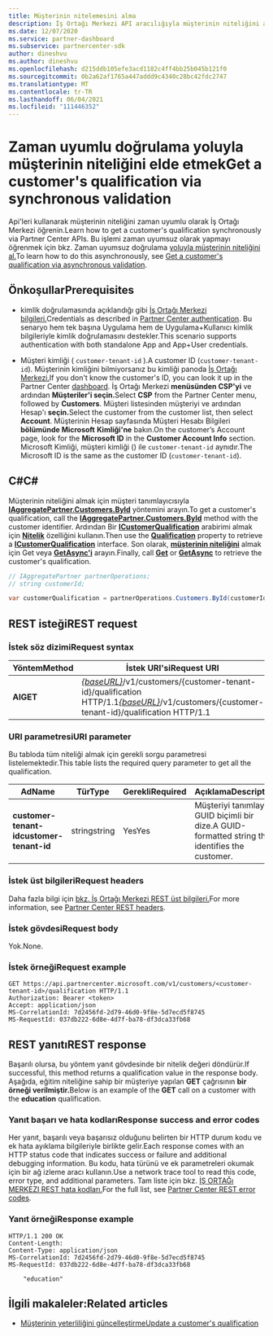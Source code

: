 ```yaml
---
title: Müşterinin nitelemesini alma
description: İş Ortağı Merkezi API aracılığıyla müşterinin niteliğini almak için zaman uyumlu doğrulamayı kullanmayı öğrenin. İş ortakları Eğitim müşterilerini doğrulamak için bunu kullanabilir.
ms.date: 12/07/2020
ms.service: partner-dashboard
ms.subservice: partnercenter-sdk
author: dineshvu
ms.author: dineshvu
ms.openlocfilehash: d215ddb105efe3acd1182c4ff4bb25b045b121f0
ms.sourcegitcommit: 0b2a62af1765a447addd9c4340c28bc42fdc2747
ms.translationtype: MT
ms.contentlocale: tr-TR
ms.lasthandoff: 06/04/2021
ms.locfileid: "111446352"
---
```

# <a name="get-a-customers-qualification-via-synchronous-validation"></a><span data-ttu-id="34f78-104">Zaman uyumlu doğrulama yoluyla müşterinin niteliğini elde etmek</span><span class="sxs-lookup"><span data-stu-id="34f78-104">Get a customer's qualification via synchronous validation</span></span>

<span data-ttu-id="34f78-105">Api'leri kullanarak müşterinin niteliğini zaman uyumlu olarak İş Ortağı Merkezi öğrenin.</span><span class="sxs-lookup"><span data-stu-id="34f78-105">Learn how to get a customer's qualification synchronously via Partner Center APIs.</span></span> <span data-ttu-id="34f78-106">Bu işlemi zaman uyumsuz olarak yapmayı öğrenmek için bkz. Zaman uyumsuz doğrulama [yoluyla müşterinin niteliğini al.](get-customer-qualification-asynchronous.md)</span><span class="sxs-lookup"><span data-stu-id="34f78-106">To learn how to do this asynchronously, see [Get a customer's qualification via asynchronous validation](get-customer-qualification-asynchronous.md).</span></span>

## <a name="prerequisites"></a><span data-ttu-id="34f78-107">Önkoşullar</span><span class="sxs-lookup"><span data-stu-id="34f78-107">Prerequisites</span></span>

- <span data-ttu-id="34f78-108">kimlik doğrulamasında açıklandığı gibi [İş Ortağı Merkezi bilgileri.](partner-center-authentication.md)</span><span class="sxs-lookup"><span data-stu-id="34f78-108">Credentials as described in [Partner Center authentication](partner-center-authentication.md).</span></span> <span data-ttu-id="34f78-109">Bu senaryo hem tek başına Uygulama hem de Uygulama+Kullanıcı kimlik bilgileriyle kimlik doğrulamasını destekler.</span><span class="sxs-lookup"><span data-stu-id="34f78-109">This scenario supports authentication with both standalone App and App+User credentials.</span></span>

- <span data-ttu-id="34f78-110">Müşteri kimliği ( `customer-tenant-id` ).</span><span class="sxs-lookup"><span data-stu-id="34f78-110">A customer ID (`customer-tenant-id`).</span></span> <span data-ttu-id="34f78-111">Müşterinin kimliğini bilmiyorsanız bu kimliği panoda [İş Ortağı Merkezi.](https://partner.microsoft.com/dashboard)</span><span class="sxs-lookup"><span data-stu-id="34f78-111">If you don't know the customer's ID, you can look it up in the Partner Center [dashboard](https://partner.microsoft.com/dashboard).</span></span> <span data-ttu-id="34f78-112">İş Ortağı Merkezi **menüsünden CSP'yi** ve ardından **Müşteriler'i seçin.**</span><span class="sxs-lookup"><span data-stu-id="34f78-112">Select **CSP** from the Partner Center menu, followed by **Customers**.</span></span> <span data-ttu-id="34f78-113">Müşteri listesinden müşteriyi ve ardından Hesap'ı **seçin.**</span><span class="sxs-lookup"><span data-stu-id="34f78-113">Select the customer from the customer list, then select **Account**.</span></span> <span data-ttu-id="34f78-114">Müşterinin Hesap sayfasında Müşteri Hesabı Bilgileri **bölümünde Microsoft** **Kimliği'ne** bakın.</span><span class="sxs-lookup"><span data-stu-id="34f78-114">On the customer’s Account page, look for the **Microsoft ID** in the **Customer Account Info** section.</span></span> <span data-ttu-id="34f78-115">Microsoft Kimliği, müşteri kimliği () ile `customer-tenant-id` aynıdır.</span><span class="sxs-lookup"><span data-stu-id="34f78-115">The Microsoft ID is the same as the customer ID  (`customer-tenant-id`).</span></span>

## <a name="c"></a><span data-ttu-id="34f78-116">C\#</span><span class="sxs-lookup"><span data-stu-id="34f78-116">C\#</span></span>

<span data-ttu-id="34f78-117">Müşterinin niteliğini almak için müşteri tanımlayıcısıyla [**IAggregatePartner.Customers.ById**](/dotnet/api/microsoft.store.partnercenter.customers.icustomercollection.byid) yöntemini arayın.</span><span class="sxs-lookup"><span data-stu-id="34f78-117">To get a customer's qualification, call the [**IAggregatePartner.Customers.ById**](/dotnet/api/microsoft.store.partnercenter.customers.icustomercollection.byid) method with the customer identifier.</span></span> <span data-ttu-id="34f78-118">Ardından Bir [**ICustomerQualification**](/dotnet/api/microsoft.store.partnercenter.qualification.icustomerqualification) arabirimi almak için [**Nitelik**](/dotnet/api/microsoft.store.partnercenter.customers.icustomer.qualification) özelliğini kullanın.</span><span class="sxs-lookup"><span data-stu-id="34f78-118">Then use the [**Qualification**](/dotnet/api/microsoft.store.partnercenter.customers.icustomer.qualification) property to retrieve a [**ICustomerQualification**](/dotnet/api/microsoft.store.partnercenter.qualification.icustomerqualification) interface.</span></span> <span data-ttu-id="34f78-119">Son olarak, [**müşterinin niteliğini**](/dotnet/api/microsoft.store.partnercenter.subscriptions.isubscriptioncollection.get) almak için Get veya [**GetAsync'i**](/dotnet/api/microsoft.store.partnercenter.subscriptions.isubscriptioncollection.getasync) arayın.</span><span class="sxs-lookup"><span data-stu-id="34f78-119">Finally, call [**Get**](/dotnet/api/microsoft.store.partnercenter.subscriptions.isubscriptioncollection.get) or [**GetAsync**](/dotnet/api/microsoft.store.partnercenter.subscriptions.isubscriptioncollection.getasync) to retrieve the customer's qualification.</span></span>

``` csharp
// IAggregatePartner partnerOperations;
// string customerId;

var customerQualification = partnerOperations.Customers.ById(customerId).Qualification.Get();
```

## <a name="rest-request"></a><span data-ttu-id="34f78-120">REST isteği</span><span class="sxs-lookup"><span data-stu-id="34f78-120">REST request</span></span>

### <a name="request-syntax"></a><span data-ttu-id="34f78-121">İstek söz dizimi</span><span class="sxs-lookup"><span data-stu-id="34f78-121">Request syntax</span></span>

| <span data-ttu-id="34f78-122">Yöntem</span><span class="sxs-lookup"><span data-stu-id="34f78-122">Method</span></span>  | <span data-ttu-id="34f78-123">İstek URI'si</span><span class="sxs-lookup"><span data-stu-id="34f78-123">Request URI</span></span>                                                                                          |
|---------|------------------------------------------------------------------------------------------------------|
| <span data-ttu-id="34f78-124">**Al**</span><span class="sxs-lookup"><span data-stu-id="34f78-124">**GET**</span></span> | <span data-ttu-id="34f78-125">[*{baseURL}*](partner-center-rest-urls.md)/v1/customers/{customer-tenant-id}/qualification HTTP/1.1</span><span class="sxs-lookup"><span data-stu-id="34f78-125">[*{baseURL}*](partner-center-rest-urls.md)/v1/customers/{customer-tenant-id}/qualification HTTP/1.1</span></span> |

### <a name="uri-parameter"></a><span data-ttu-id="34f78-126">URI parametresi</span><span class="sxs-lookup"><span data-stu-id="34f78-126">URI parameter</span></span>

<span data-ttu-id="34f78-127">Bu tabloda tüm niteliği almak için gerekli sorgu parametresi listelemektedir.</span><span class="sxs-lookup"><span data-stu-id="34f78-127">This table lists the required query parameter to get all the qualification.</span></span>

| <span data-ttu-id="34f78-128">Ad</span><span class="sxs-lookup"><span data-stu-id="34f78-128">Name</span></span>               | <span data-ttu-id="34f78-129">Tür</span><span class="sxs-lookup"><span data-stu-id="34f78-129">Type</span></span>   | <span data-ttu-id="34f78-130">Gerekli</span><span class="sxs-lookup"><span data-stu-id="34f78-130">Required</span></span> | <span data-ttu-id="34f78-131">Açıklama</span><span class="sxs-lookup"><span data-stu-id="34f78-131">Description</span></span>                                           |
|--------------------|--------|----------|-------------------------------------------------------|
| <span data-ttu-id="34f78-132">**customer-tenant-id**</span><span class="sxs-lookup"><span data-stu-id="34f78-132">**customer-tenant-id**</span></span> | <span data-ttu-id="34f78-133">string</span><span class="sxs-lookup"><span data-stu-id="34f78-133">string</span></span> | <span data-ttu-id="34f78-134">Yes</span><span class="sxs-lookup"><span data-stu-id="34f78-134">Yes</span></span>      | <span data-ttu-id="34f78-135">Müşteriyi tanımlayan GUID biçimli bir dize.</span><span class="sxs-lookup"><span data-stu-id="34f78-135">A GUID-formatted string that identifies the customer.</span></span> |

### <a name="request-headers"></a><span data-ttu-id="34f78-136">İstek üst bilgileri</span><span class="sxs-lookup"><span data-stu-id="34f78-136">Request headers</span></span>

<span data-ttu-id="34f78-137">Daha fazla bilgi için [bkz. İş Ortağı Merkezi REST üst bilgileri.](headers.md)</span><span class="sxs-lookup"><span data-stu-id="34f78-137">For more information, see [Partner Center REST headers](headers.md).</span></span>

### <a name="request-body"></a><span data-ttu-id="34f78-138">İstek gövdesi</span><span class="sxs-lookup"><span data-stu-id="34f78-138">Request body</span></span>

<span data-ttu-id="34f78-139">Yok.</span><span class="sxs-lookup"><span data-stu-id="34f78-139">None.</span></span>

### <a name="request-example"></a><span data-ttu-id="34f78-140">İstek örneği</span><span class="sxs-lookup"><span data-stu-id="34f78-140">Request example</span></span>

```http
GET https://api.partnercenter.microsoft.com/v1/customers/<customer-tenant-id>/qualification HTTP/1.1
Authorization: Bearer <token>
Accept: application/json
MS-CorrelationId: 7d2456fd-2d79-46d0-9f8e-5d7ecd5f8745
MS-RequestId: 037db222-6d8e-4d7f-ba78-df3dca33fb68
```

## <a name="rest-response"></a><span data-ttu-id="34f78-141">REST yanıtı</span><span class="sxs-lookup"><span data-stu-id="34f78-141">REST response</span></span>

<span data-ttu-id="34f78-142">Başarılı olursa, bu yöntem yanıt gövdesinde bir nitelik değeri döndürür.</span><span class="sxs-lookup"><span data-stu-id="34f78-142">If successful, this method returns a qualification value in the response body.</span></span>  <span data-ttu-id="34f78-143">Aşağıda, eğitim niteliğine sahip bir müşteriye yapılan **GET** çağrısının **bir örneği verilmiştir.**</span><span class="sxs-lookup"><span data-stu-id="34f78-143">Below is an example of the **GET** call on a customer with the **education** qualification.</span></span>

### <a name="response-success-and-error-codes"></a><span data-ttu-id="34f78-144">Yanıt başarı ve hata kodları</span><span class="sxs-lookup"><span data-stu-id="34f78-144">Response success and error codes</span></span>

<span data-ttu-id="34f78-145">Her yanıt, başarılı veya başarısız olduğunu belirten bir HTTP durum kodu ve ek hata ayıklama bilgileriyle birlikte gelir.</span><span class="sxs-lookup"><span data-stu-id="34f78-145">Each response comes with an HTTP status code that indicates success or failure and additional debugging information.</span></span> <span data-ttu-id="34f78-146">Bu kodu, hata türünü ve ek parametreleri okumak için bir ağ izleme aracı kullanın.</span><span class="sxs-lookup"><span data-stu-id="34f78-146">Use a network trace tool to read this code, error type, and additional parameters.</span></span> <span data-ttu-id="34f78-147">Tam liste için bkz. [İŞ ORTAĞı MERKEZI REST hata kodları.](error-codes.md)</span><span class="sxs-lookup"><span data-stu-id="34f78-147">For the full list, see [Partner Center REST error codes](error-codes.md).</span></span>

### <a name="response-example"></a><span data-ttu-id="34f78-148">Yanıt örneği</span><span class="sxs-lookup"><span data-stu-id="34f78-148">Response example</span></span>

```http
HTTP/1.1 200 OK
Content-Length:
Content-Type: application/json
MS-CorrelationId: 7d2456fd-2d79-46d0-9f8e-5d7ecd5f8745
MS-RequestId: 037db222-6d8e-4d7f-ba78-df3dca33fb68

    "education"

```

## <a name="related-articles"></a><span data-ttu-id="34f78-149">İlgili makaleler:</span><span class="sxs-lookup"><span data-stu-id="34f78-149">Related articles</span></span>

- [<span data-ttu-id="34f78-150">Müşterinin yeterliliğini güncelleştirme</span><span class="sxs-lookup"><span data-stu-id="34f78-150">Update a customer's qualification</span></span>](./update-customer-qualification-synchronous.md)